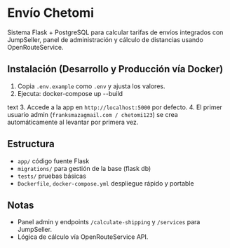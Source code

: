 
# Envío Chetomi

Sistema Flask + PostgreSQL para calcular tarifas de envíos integrados con JumpSeller, panel de administración y cálculo de distancias usando OpenRouteService.

## Instalación (Desarrollo y Producción vía Docker)

1. Copia `.env.example` como `.env` y ajusta los valores.
2. Ejecuta:
docker-compose up --build

text
3. Accede a la app en `http://localhost:5000` por defecto.
4. El primer usuario admin (`franksmazagmail.com / chetomi123`) se crea automáticamente al levantar por primera vez.

## Estructura

- `app/` código fuente Flask
- `migrations/` para gestión de la base (flask db)
- `tests/` pruebas básicas
- `Dockerfile`, `docker-compose.yml` despliegue rápido y portable

## Notas

- Panel admin y endpoints `/calculate-shipping` y `/services` para JumpSeller.
- Lógica de cálculo vía OpenRouteService API.

